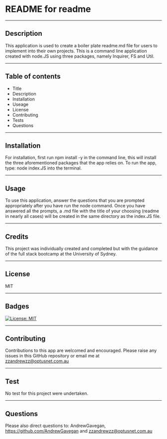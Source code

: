 
# README for readme

---
## Description

This application is used to create a boiler plate readme.md file for users to implement into their own projects. This is a command line application created with node.JS using three packages, namely Inquirer, FS and Util.

---
## Table of contents
* Title
* Description
* Installation
* Useage
* License
* Contributing
* Tests
* Questions
---

## Installation

For installation, first run npm install -y in the command line, this will install the three aforementioned packages that the app relies on. To run the app, type: node index.JS into the terminal.

---
## Usage 

To use this application, answer the questions that you are prompted appropriately after you have run the node command. Once you have answered all the prompts, a .md file with the title of your choosing (readme in nearly all cases) will be created in the same directory as the index.JS file.

---
## Credits 

This project was individually created and completed but with the guidance of the full stack bootcamp at the University of Sydney. 

---
## License

MIT 

---
## Badges


[![License: MIT](https://img.shields.io/badge/License-MIT-yellow.svg)](https://opensource.org/licenses/MIT)

---
## Contributing 

Contributions to this app are welcomed and encouraged. Please raise any issues in this GitHub repository or email me at  zzandrewzz@optusnet.com.au

---
## Test

No test for this project were undertaken.

---

## Questions

Please also direct questions to: AndrewGavegan, https://github.com/AndrewGavegan and zzandrewzz@optusnet.com.au
